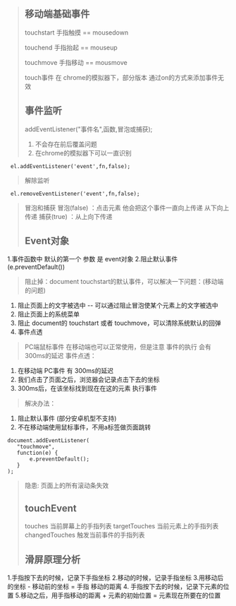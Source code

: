 >## 移动端基础事件
>    touchstart 手指触摸 == mousedown 
>
>	touchend 手指抬起 == mouseup
>
>	touchmove 手指移动 == mousmove
>		
>	touch事件  在 chrome的模拟器下，部分版本 通过on的方式来添加事件无效
>
>## 事件监听
>addEventListener("事件名",函数,冒泡或捕获);
> 1. 不会存在前后覆盖问题
> 2. 在chrome的模拟器下可以一直识别
``` 
 el.addEventListener('event',fn,false);
```
> 解除监听
``` 
 el.removeEventListener('event',fn,false);
```
> 冒泡和捕获
> 冒泡(false) ：点击元素 他会把这个事件一直向上传递 从下向上传递
> 捕获(true) ：从上向下传递
>
>## Event对象
1.事件函数中 默认的第一个 参数 是 event对象
2.阻止默认事件(e.preventDefault())
>阻止掉：document touchstart的默认事件，可以解决一下问题：(移动端的问题)
>
  1. 阻止页面上的文字被选中    -- 可以通过阻止冒泡使某个元素上的文字被选中
  2. 阻止页面上的系统菜单
  3. 阻止 document的 	touchstart 或者 touchmove，可以清除系统默认的回弹
  4. 事件点透
> PC端鼠标事件 在移动端也可以正常使用，但是注意 事件的执行 会有300ms的延迟
> 事件点透：
 1. 在移动端 PC事件 有 300ms的延迟
 2. 我们点击了页面之后，浏览器会记录点击下去的坐标
 3. 300ms后，在该坐标找到现在在这的元素 执行事件
> 解决办法：
 1. 阻止默认事件	(部分安卓机型不支持)
 2. 不在移动端使用鼠标事件，不用a标签做页面跳转
 ```
 document.addEventListener(
	"touchmove",
	function(e) {
		e.preventDefault();
	}
);
```
> 隐患:
> 页面上的所有滚动条失效	
>## touchEvent
> touches 当前屏幕上的手指列表
> targetTouches 当前元素上的手指列表
> changedTouches 触发当前事件的手指列表
>## 滑屏原理分析
1.手指按下去的时候，记录下手指坐标
2.移动的时候，记录手指坐标 
3.用移动后的坐标 - 移动前的坐标 = 手指 移动的距离
4. 手指按下去的时候，记录下元素的位置
5.移动之后，用手指移动的距离 + 元素的初始位置 =  元素现在所要在的位置 


